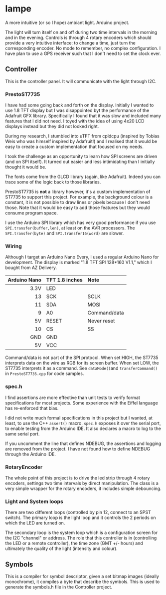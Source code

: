 # lampe
A more intuitive (or so I hope) ambiant light. Arduino project.

The light will turn itself on and off during two time intervals in the morning
and in the evening. Controls is through 4 rotary encoders which should provide a very
intuitive interface: to change a time, just turn the corresponding encoder.
No mode to remember, no complex configuration. I have plan to use a GPS receiver such
that I don't need to set the clock ever.

## Controller
This is the controller panel. It will communicate with the light through I2C.

### PrestoST7735
I have had some going back and forth on the display. Initially I wanted to use 1.8 TFT
display but I was disappointed byt the performance of the Adafruit GFX library.
Specifically I found that it was slow and included many features that I did not need.
I toyed with the idea of using 4x20 LCD displays instead but they did not looked right.

During my research, I stumbled into uTFT from cpldcpu (inspired by Tobias Weis who was
himself inspired by Adafruit!) and I realised that it would be easy to create a custom
implementation that focused on my needs.

I took the challenge as an opportunity to learn how SPI screens are driven (and on SPI
itself). It turned out easier and less intimidating than I initially thought it would be.

The fonts come from the GLCD library (again, like Adafruit). Indeed you can trace some of
the logic back to those libraries.

PrestoST7735 is **not** a library however, it's a custom implementation of ST7735 to
support this project. For example, the background colour is a constant, it is not possible
to draw lines or pixels because I don't need those. Note that it would be easy to add
those features but they would consume program space.

I use the Arduino SPI library which has very good performance if you use
`SPI.transfer(buffer,len)`, at least on the AVR processors. The `SPI.transfer(byte)` and
`SPI.transfer16(word)` are slower.

### Wiring
Although I target an Arduino Nano Every, I used a regular Arduino Nano for development.
The display is marked "1.8 TFT SPI 128*160 V1.1," which I bought from AZ Delivery.

| Arduino Nano | TFT 1.8 inches | Note         |
|-------------:|:---------------|:-------------|
| 3.3V         | LED            |              |
| 13           | SCK            | SCLK         |
| 11           | SDA            | MOSI         |
| 9            | A0             | Command/data |
| 5V           | RESET          | Never reset  |
| 10           | CS             | SS           |
| GND          | GND            |              |
| 5V           | VCC            |              |

Command/data is not part of the SPI protocol. When set HIGH, the ST7735 interprets
data on the wire as RGB for its screen buffer. When set LOW, the ST7735 interprets
it as a command. See `dataMode()`and `transferCommand()` in `PrestoST7735.cpp` for
code samples.

### spec.h
I find assertions are more effective than unit tests to verify format specifications
for most projects. Some experience with the Eiffel language has re-enforced that bias.

I did not write much formal specifications in this project but I wanted, at least,
to use the C++ `assert()` macro. `spec.h` exposes it over the serial port, to enable
testing from the Arduino IDE. It also declares a macro to log to the same serial port.

If you uncomment the line that defines NDEBUG, the assertions and logging are removed
from the project. I have not found how to define NDEBUG through the Arduino IDE.

### RotaryEncoder

The whole point of this project is to drive the led strip through 4 rotary encoders,
settings two time intervals by direct manipulation.
The class is a very simple wrapper for the rotary encoders, it includes simple debouncing.

### Light and System loops

There are two different loops (controlled by pin 12, connect to an SPST switch).
The primary loop is the light loop and it controls the 2 periods on which the LED
are turned on.

The secondary loop is the system loop which is a configuration screen for the I2C
"channel" or address. The role that this controller is in (controlling the LED or
a remote controller), the time zone (GMT +/- hours) and ultimately the quality
of the light (intensity and colour).

## Symbols
This is a compiler for symbol descriptor, given a set bitmap images (ideally monochrome),
it compiles a byte that describe the symbols. This is used to generate the symbols.h
file in the Controller project.
